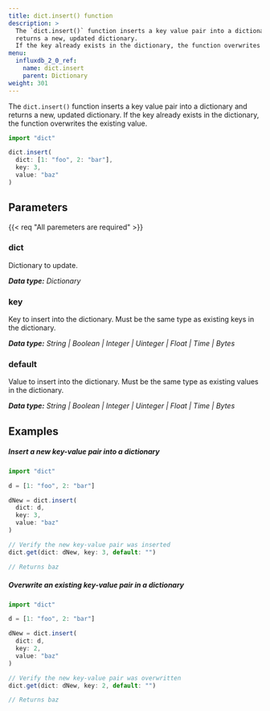 ```yaml
---
title: dict.insert() function
description: >
  The `dict.insert()` function inserts a key value pair into a dictionary and
  returns a new, updated dictionary.
  If the key already exists in the dictionary, the function overwrites the existing value.
menu:
  influxdb_2_0_ref:
    name: dict.insert
    parent: Dictionary
weight: 301
---
```


The `dict.insert()` function inserts a key value pair into a dictionary and returns
a new, updated dictionary.
If the key already exists in the dictionary, the function overwrites the existing value.

```js
import "dict"

dict.insert(
  dict: [1: "foo", 2: "bar"],
  key: 3,
  value: "baz"
)
```

## Parameters

<p>
  {{< req "All paremeters are required" >}}
</p>

### dict
Dictionary to update.

_**Data type:** Dictionary_

### key
Key to insert into the dictionary.
Must be the same type as existing keys in the dictionary.

_**Data type:** String | Boolean | Integer | Uinteger | Float | Time | Bytes_

### default
Value to insert into the dictionary.
Must be the same type as existing values in the dictionary.

_**Data type:** String | Boolean | Integer | Uinteger | Float | Time | Bytes_

## Examples

##### Insert a new key-value pair into a dictionary
```js
import "dict"

d = [1: "foo", 2: "bar"]

dNew = dict.insert(
  dict: d,
  key: 3,
  value: "baz"
)

// Verify the new key-value pair was inserted
dict.get(dict: dNew, key: 3, default: "")

// Returns baz
```

##### Overwrite an existing key-value pair in a dictionary
```js
import "dict"

d = [1: "foo", 2: "bar"]

dNew = dict.insert(
  dict: d,
  key: 2,
  value: "baz"
)

// Verify the new key-value pair was overwritten
dict.get(dict: dNew, key: 2, default: "")

// Returns baz
```